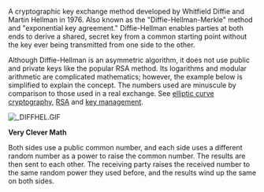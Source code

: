 A cryptographic key exchange method developed by Whitfield Diffie and Martin Hellman in 1976. Also known as the "Diffie-Hellman-Merkle" method and "exponential key agreement." Diffie-Hellman enables parties at both ends to derive a shared, secret key from a common starting point without the key ever being transmitted from one side to the other.

Although Diffie-Hellman is an asymmetric algorithm, it does not use public and private keys like the popular RSA method. Its logarithms and modular arithmetic are complicated mathematics; however, the example below is simplified to explain the concept. The numbers used are minuscule by comparison to those used in a real exchange. See [elliptic curve cryptography](https://www.pcmag.com/encyclopedia/term/elliptic-curve-cryptography), [RSA](https://www.pcmag.com/encyclopedia/term/rsa) and [key management](https://www.pcmag.com/encyclopedia/term/key-management).

![_DIFFHEL.GIF](https://i.pcmag.com/imagery/encyclopedia-terms/diffie-hellman-_diffhel.fit_lim.size_640x.gif)

**Very Clever Math**

Both sides use a public common number, and each side uses a different random number as a power to raise the common number. The results are then sent to each other. The receiving party raises the received number to the same random power they used before, and the results wind up the same on both sides.